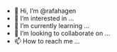 - 👋 Hi, I’m @rafahagen
- 👀 I’m interested in ...
- 🌱 I’m currently learning ...
- 💞️ I’m looking to collaborate on ...
- 📫 How to reach me ...

<!---
rafahagen/rafahagen is a ✨ special ✨ repository because its `README.md` (this file) appears on your GitHub profile.
You can click the Preview link to take a look at your changes.
--->
